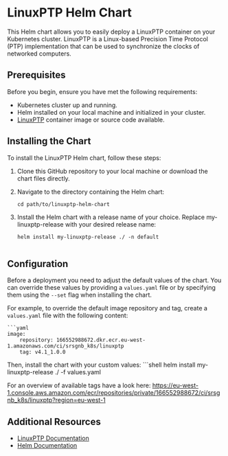# LinuxPTP Helm Chart

This Helm chart allows you to easily deploy a LinuxPTP container on your Kubernetes cluster. LinuxPTP is a Linux-based Precision Time Protocol (PTP) implementation that can be used to synchronize the clocks of networked computers.

## Prerequisites

Before you begin, ensure you have met the following requirements:

- Kubernetes cluster up and running.
- Helm installed on your local machine and initialized in your cluster.
- [LinuxPTP](http://linuxptp.sourceforge.net/) container image or source code available.

## Installing the Chart

To install the LinuxPTP Helm chart, follow these steps:

1. Clone this GitHub repository to your local machine or download the chart files directly.

2. Navigate to the directory containing the Helm chart:

   ```shell
   cd path/to/linuxptp-helm-chart

3. Install the Helm chart with a release name of your choice. Replace my-linuxptp-release with your desired release name:

    ```shell
    helm install my-linuxptp-release ./ -n default


## Configuration


Before a deployment you need to adjust the default values of the chart. You can override these values by providing a `values.yaml` file or by specifying them using the `--set` flag when installing the chart.


For example, to override the default image repository and tag, create a `values.yaml` file with the following content:

    ```yaml
    image:
        repository: 166552988672.dkr.ecr.eu-west-1.amazonaws.com/ci/srsgnb_k8s/linuxptp
        tag: v4.1_1.0.0

Then, install the chart with your custom values:
    ```shell
    helm install my-linuxptp-release ./ -f values.yaml

For an overview of available tags have a look here: https://eu-west-1.console.aws.amazon.com/ecr/repositories/private/166552988672/ci/srsgnb_k8s/linuxptp?region=eu-west-1


## Additional Resources

- [LinuxPTP Documentation](http://linuxptp.sourceforge.net/)
- [Helm Documentation](https://helm.sh/docs/)
